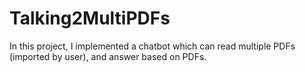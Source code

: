 # Talking2MultiPDFs
In this project, I implemented a chatbot which can read multiple PDFs (imported by user), and answer based on PDFs.
